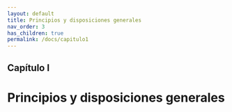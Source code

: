 ```yaml
---
layout: default
title: Principios y disposiciones generales
nav_order: 3
has_children: true
permalink: /docs/capitulo1
---
```



## Capítulo I
# Principios y disposiciones generales


